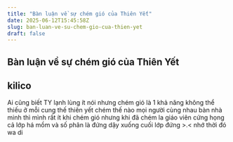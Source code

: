 ```yaml
---
title: "Bàn luận về sự chém gió của Thiên Yết"
date: 2025-06-12T15:45:58Z
slug: ban-luan-ve-su-chem-gio-cua-thien-yet
draft: false
---
```


## Bàn luận về sự chém gió của Thiên Yết

## kilico

Ai cũng biết TY lạnh lùng ít nói nhưng chém gió là 1 khả năng không thể thiếu ở mỗi cung thế thiên yết chém thế nào mọi người cùng nhau bàn nhà 
minh thì mình rất ít khi chém gió nhưng khi đã chém la giáo viên cứng họng cả lớp há mồm và số phân là đứng dậy xuống cuối lớp đứng >.< nhớ thời đó wa di